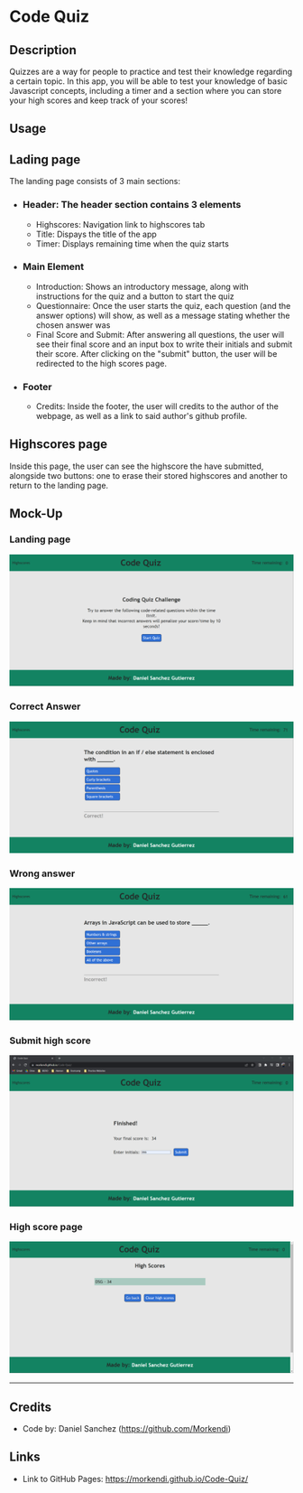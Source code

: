 # Code Quiz

## Description
Quizzes are a way for people to practice and test their knowledge regarding a certain topic. In this app, you will be able to test your knowledge of basic Javascript concepts, including a timer and a section where you can store your high scores and keep track of your scores!

## Usage

## Lading page

The landing page consists of 3 main sections:
- ### **Header**: The header section contains 3 elements
  - Highscores: Navigation link to highscores tab
  - Title: Dispays the title of the app
  - Timer: Displays remaining time when the quiz starts
- ### **Main Element**
    - Introduction: Shows an introductory message, along with instructions for the quiz and a button to start the quiz
    - Questionnaire: Once the user starts the quiz, each question (and the answer options) will show, as well as a message stating whether the chosen answer was 
    - Final Score and Submit: After answering all questions, the user will see their final score and an input box to write their initials and submit their score. After clicking on the "submit" button, the user will be redirected to the high scores page.
- ### **Footer**
  - Credits: Inside the footer, the user will credits to the author of the webpage, as well as a link to said author's github profile.

## Highscores page
Inside this page, the user can see the highscore the have submitted, alongside two buttons: one to erase their stored highscores and another to return to the landing page.

## Mock-Up
### Landing page
![Landing page](./docs/assets/images/landing-page.png)

### Correct Answer
![](./docs/assets/images/correct-answer.png)

### Wrong answer
![Correct Answer](./docs/assets/images/wrong-answer.png)

### Submit high score
![Submit high score](./docs/assets/images/submit-score.png)

### High score page
![High score page](/docs/assets/images/highscores.png)

--- 

## Credits
- Code by: Daniel Sanchez (https://github.com/Morkendi)

## Links
- Link to GitHub Pages: https://morkendi.github.io/Code-Quiz/